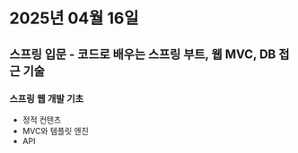 # 2025년 04월 16일

## 스프링 입문 - 코드로 배우는 스프링 부트, 웹 MVC, DB 접근 기술

### 스프링 웹 개발 기초

- 정적 컨텐츠
- MVC와 템플릿 엔진
- API
